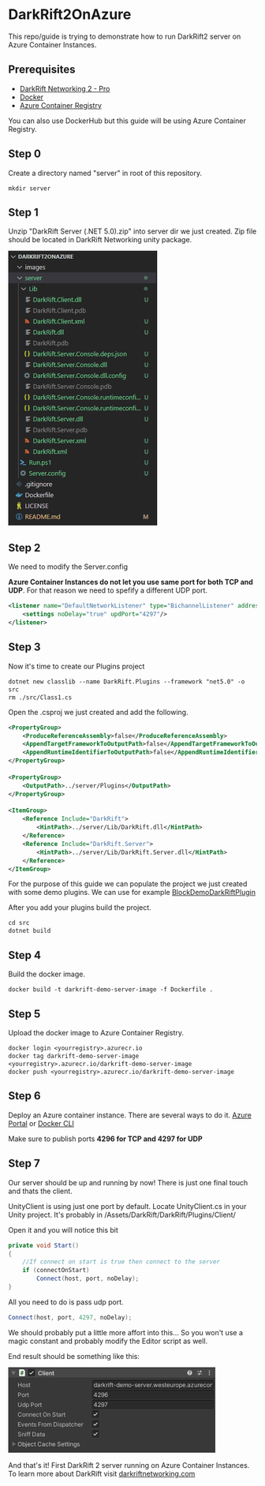 # DarkRift2OnAzure
This repo/guide is trying to demonstrate how to run DarkRift2 server on Azure Container Instances.

## Prerequisites
 - [DarkRift Networking 2 - Pro](https://assetstore.unity.com/packages/tools/network/darkrift-networking-2-pro-95399)
 - [Docker](https://docs.docker.com/desktop/)
 - [Azure Container Registry](https://docs.microsoft.com/en-us/azure/container-registry/container-registry-get-started-portal#:~:text=Azure%20Container%20Registry%20is%20a,instance%20with%20the%20Azure%20portal.)

 You can also use DockerHub but this guide will be using Azure Container Registry.

## Step 0

Create a directory named "server" in root of this repository.

```
mkdir server
```

## Step 1
Unzip "DarkRift Server (.NET 5.0).zip" into server dir we just created. 
Zip file should be located in DarkRift Networking unity package.

![Content of server dir](images/server_dir.png)

## Step 2

We need to modify the Server.config

**Azure Container Instances do not let you use same port for both TCP and UDP**. 
For that reason we need to spefify a different UDP port.
```xml
<listener name="DefaultNetworkListener" type="BichannelListener" address="0.0.0.0" port="4296">
	<settings noDelay="true" updPort="4297"/>
</listener>
```

## Step 3
Now it's time to create our Plugins project
```
dotnet new classlib --name DarkRift.Plugins --framework "net5.0" -o src
rm ./src/Class1.cs
```
Open the .csproj we just created and add the following.
```xml
<PropertyGroup>
	<ProduceReferenceAssembly>false</ProduceReferenceAssembly>
	<AppendTargetFrameworkToOutputPath>false</AppendTargetFrameworkToOutputPath>
	<AppendRuntimeIdentifierToOutputPath>false</AppendRuntimeIdentifierToOutputPath>
</PropertyGroup>

<PropertyGroup>
	<OutputPath>../server/Plugins</OutputPath>
</PropertyGroup>

<ItemGroup>
	<Reference Include="DarkRift">
		<HintPath>../server/Lib/DarkRift.dll</HintPath>
	</Reference>
	<Reference Include="DarkRift.Server">
		<HintPath>../server/Lib/DarkRift.Server.dll</HintPath>
	</Reference>
</ItemGroup>
```

For the purpose of this guide we can populate the project we just created with some demo plugins.
We can use for example [BlockDemoDarkRiftPlugin](https://github.com/DarkRiftNetworking/BlockDemoDarkRiftPlugin/tree/master/BlockDemoDarkRiftPlugin)

After you add your plugins build the project.
```
cd src
dotnet build
```

## Step 4
Build the docker image.
```
docker build -t darkrift-demo-server-image -f Dockerfile .
```

## Step 5
Upload the docker image to Azure Container Registry. 
```
docker login <yourregistry>.azurecr.io
docker tag darkrift-demo-server-image <yourregistry>.azurecr.io/darkrift-demo-server-image
docker push <yourregistry>.azurecr.io/darkrift-demo-server-image
```

## Step 6
Deploy an Azure container instance. There are several ways to do it.
[Azure Portal](https://docs.microsoft.com/en-us/azure/container-instances/container-instances-quickstart-portal)
or
[Docker CLI](https://docs.docker.com/cloud/aci-integration/)

Make sure to publish ports **4296 for TCP and 4297 for UDP**

## Step 7
Our server should be up and running by now! There is just one final touch and thats the client.

UnityClient is using just one port by default. Locate UnityClient.cs in your Unity project.
It's probably in /Assets/DarkRift/DarkRift/Plugins/Client/

Open it and you will notice this bit
```csharp
private void Start()
{
	//If connect on start is true then connect to the server
	if (connectOnStart)
		Connect(host, port, noDelay);
}
```

All you need to do is pass udp port.
```csharp
Connect(host, port, 4297, noDelay);
```

We should probably put a little more affort into this...
So you won't use a magic constant and probably modify the Editor script as well.

End result should be something like this:

![UnityClient](images/unity_client.png)

And that's it! First DarkRift 2 server running on Azure Container Instances.
To learn more about DarkRift visit [darkriftnetworking.com](https://www.darkriftnetworking.com/)